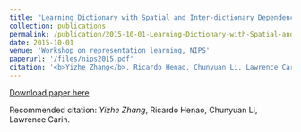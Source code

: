 ```yaml
---
title: "Learning Dictionary with Spatial and Inter-dictionary Dependency."
collection: publications
permalink: /publication/2015-10-01-Learning-Dictionary-with-Spatial-and-Inter-dictionary-Dependency
date: 2015-10-01
venue: 'Workshop on representation learning, NIPS'
paperurl: '/files/nips2015.pdf'
citation: '<b>Yizhe Zhang</b>, Ricardo Henao, Chunyuan Li, Lawrence Carin.'
---
```


[Download paper here](/files/nips2015.pdf)

Recommended citation: *Yizhe Zhang*, Ricardo Henao, Chunyuan Li, Lawrence Carin.